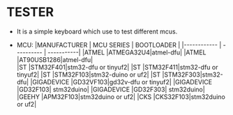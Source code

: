# TESTER
* It is a simple keyboard which use to test different mcus.

* MCU:
|MANUFACTURER | MCU SERIES | BOOTLOADER |
|------------ | ---------- | -----------|
|ATMEL |ATMEGA32U4|atmel-dfu|
|ATMEL |AT90USB1286|atmel-dfu|		
|ST |STM32F401|stm32-dfu or tinyuf2|
|ST |STM32F411|stm32-dfu or tinyuf2|
|ST |STM32F103|stm32-duino or uf2|
|ST |STM32F303|stm32-dfu|
|GIGADEVICE |GD32VF103|gd32v-dfu or tinyuf2|
|GIGADEVICE |GD32F103| stm32duino|
|GIGADEVICE |GD32F303| stm32duino|
|GEEHY |APM32F103|stm32duino or uf2|
|CKS |CKS32F103|stm32duino or uf2|
      
